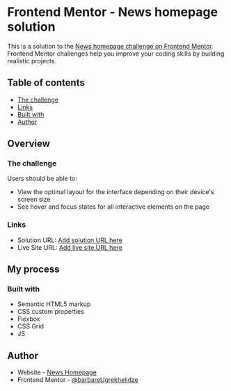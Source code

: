 # Frontend Mentor - News homepage solution

This is a solution to the [News homepage challenge on Frontend Mentor](https://github.com/barbare999/News-homepage.git). Frontend Mentor challenges help you improve your coding skills by building realistic projects. 

## Table of contents

  - [The challenge](#the-challenge)
  - [Links](#links)
  - [Built with](#built-with)
- [Author](#author)

## Overview

### The challenge

Users should be able to:

- View the optimal layout for the interface depending on their device's screen size
- See hover and focus states for all interactive elements on the page

### Links

- Solution URL: [Add solution URL here](https://github.com/barbare999/News-homepage.git)
- Live Site URL: [Add live site URL here](https://barbare999.github.io/News-homepage/)

## My process

### Built with

- Semantic HTML5 markup
- CSS custom properties
- Flexbox
- CSS Grid
- JS

## Author

- Website - [News Homepage](https://barbare999.github.io/News-homepage/)
- Frontend Mentor - [@barbareUgrekhelidze](https://www.frontendmentor.io/profile/barbare999)